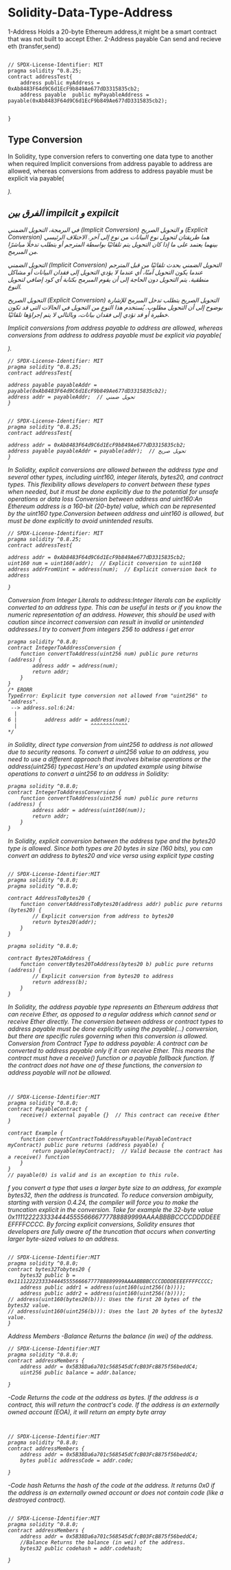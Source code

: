 # Solidity-Data-Type-Address
  1-Address Holds a 20-byte Ethereum address,it might be a smart contract that was not built to accept Ether.
  2-Address payable Can send and recieve eth (transfer,send)
  
```solidity

// SPDX-License-Identifier: MIT
pragma solidity ^0.8.25;
contract addressTest{
    address public myAddress = 0xAb8483F64d9C6d1EcF9b849Ae677dD3315835cb2;
    address payable  public myPayableAddress = payable(0xAb8483F64d9C6d1EcF9b849Ae677dD3315835cb2);


}
```
## Type Conversion
In Solidity, type conversion refers to converting one data type to another when required Implicit conversions from address payable to address are allowed, whereas conversions from address to address payable must be explicit via payable(<address>).


## الفرق بين impilcit و expilcit
في البرمجة، التحويل الضمني (Implicit Conversion) و التحويل الصريح (Explicit Conversion) هما طريقتان لتحويل نوع البيانات من نوع إلى آخر. الاختلاف الرئيسي بينهما يعتمد على ما إذا كان التحويل يتم تلقائيًا بواسطة المترجم أو يتطلب تدخلًا مباشرًا من المبرمج.

 التحويل الضمني (Implicit Conversion)
التحويل الضمني يحدث تلقائيًا من قبل المترجم عندما يكون التحويل آمنًا، أي عندما لا يؤدي التحويل إلى فقدان البيانات أو مشاكل منطقية. يتم التحويل دون الحاجة إلى أن يقوم المبرمج بكتابة أي كود إضافي لتحويل النوع.

 التحويل الصريح (Explicit Conversion)
التحويل الصريح يتطلب تدخل المبرمج للإشارة بوضوح إلى أن التحويل مطلوب. يُستخدم هذا النوع من التحويل في الحالات التي قد تكون خطيرة أو قد تؤدي إلى فقدان بيانات، وبالتالي لا يتم إجراؤها تلقائيًا.

 Implicit conversions from address payable to address are allowed, whereas conversions from address to address payable must be explicit via payable(<address>).

```solidity
// SPDX-License-Identifier: MIT
pragma solidity ^0.8.25;
contract addressTest{
    
address payable payableAddr = payable(0xAb8483F64d9C6d1EcF9b849Ae677dD3315835cb2);
address addr = payableAddr;  // تحويل ضمني
}
```

```solidity

// SPDX-License-Identifier: MIT
pragma solidity ^0.8.25;
contract addressTest{
    
address addr = 0xAb8483F64d9C6d1EcF9b849Ae677dD3315835cb2;
address payable payableAddr = payable(addr);  // تحويل صريح
}
```
In Solidity, explicit conversions are allowed between the address type and several other types, including uint160, integer literals, bytes20, and contract types. This flexibility allows developers to convert between these types when needed, but it must be done explicitly due to the potential for unsafe operations or data loss Conversion between address and uint160:An Ethereum address is a 160-bit (20-byte) value, which can be represented by the uint160 type.Conversion between address and uint160 is allowed, but must be done explicitly to avoid unintended results.

```solidity
// SPDX-License-Identifier: MIT
pragma solidity ^0.8.25;
contract addressTest{
    
address addr = 0xAb8483F64d9C6d1EcF9b849Ae677dD3315835cb2;
uint160 num = uint160(addr);  // Explicit conversion to uint160
address addrFromUint = address(num);  // Explicit conversion back to address

}
```
Conversion from Integer Literals to address:Integer literals can be explicitly converted to an address type. This can be useful in tests or if you know the numeric representation of an address.
However, this should be used with caution since incorrect conversion can result in invalid or unintended addresses.I try to convert from integers 256 to address i get error

```solidity
pragma solidity ^0.8.0;
contract IntegerToAddressConversion {
    function convertToAddress(uint256 num) public pure returns (address) {
        address addr = address(num);
        return addr;
    }
}
/* ERORR
TypeError: Explicit type conversion not allowed from "uint256" to "address".
 --> address.sol:6:24:
  |
6 |         address addr = address(num);
  |                        ^^^^^^^^^^^^
*/
```

in Solidity, direct type conversion from uint256 to address is not allowed due to security reasons. To convert a uint256 value to an address, you need to use a different approach that involves bitwise operations or the address(uint256) typecast.Here's an updated example using bitwise operations to convert a uint256 to an address in Solidity:

```solidity
pragma solidity ^0.8.0;
contract IntegerToAddressConversion {
    function convertToAddress(uint256 num) public pure returns (address) {
        address addr = address(uint160(num));
        return addr;
    }
}
```
In Solidity, explicit conversion between the address type and the bytes20 type is allowed. Since both types are 20 bytes in size (160 bits), you can convert an address to bytes20 and vice versa using explicit type casting
```solidity

// SPDX-License-Identifier:MIT
pragma solidity ^0.8.0;
pragma solidity ^0.8.0;

contract AddressToBytes20 {
    function convertAddressToBytes20(address addr) public pure returns (bytes20) {
        // Explicit conversion from address to bytes20
        return bytes20(addr);
    }
}

```
```solidity
pragma solidity ^0.8.0;

contract Bytes20ToAddress {
    function convertBytes20ToAddress(bytes20 b) public pure returns (address) {
        // Explicit conversion from bytes20 to address
        return address(b);
    }
}
```
In Solidity, the address payable type represents an Ethereum address that can receive Ether, as opposed to a regular address which cannot send or receive Ether directly. The conversion between address or contract types to address payable must be done explicitly using the payable(...) conversion, but there are specific rules governing when this conversion is allowed.
Conversion from Contract Type to address payable:
A contract can be converted to address payable only if it can receive Ether. This means the contract must have a receive() function or a payable fallback function.
If the contract does not have one of these functions, the conversion to address payable will not be allowed.

```solidity


// SPDX-License-Identifier:MIT
pragma solidity ^0.8.0;
contract PayableContract {
    receive() external payable {}  // This contract can receive Ether
}

contract Example {
    function convertContractToAddressPayable(PayableContract myContract) public pure returns (address payable) {
        return payable(myContract);  // Valid because the contract has a receive() function
    }
}
// payable(0) is valid and is an exception to this rule.

```

f you convert a type that uses a larger byte size to an address, for example bytes32, then the address is truncated. To reduce conversion ambiguity, starting with version 0.4.24, the compiler will force you to make the truncation explicit in the conversion. Take for example the 32-byte value 0x111122223333444455556666777788889999AAAABBBBCCCCDDDDEEEEFFFFCCCC.
By forcing explicit conversions, Solidity ensures that developers are fully aware of the truncation that occurs when converting larger byte-sized values to an address.
```solidity

// SPDX-License-Identifier:MIT
pragma solidity ^0.8.0;
contract bytes32Tobytes20 {
    bytes32 public b = 0x111122223333444455556666777788889999AAAABBBBCCCCDDDDEEEEFFFFCCCC;
    address public addr1 = address(uint160(uint256((b))));
    address public addr2 = address(uint160(uint256((b))));
// address(uint160(bytes20(b))): Uses the first 20 bytes of the bytes32 value.
// address(uint160(uint256(b))): Uses the last 20 bytes of the bytes32 value.
}
```
Address Members
 -Balance
 Returns the balance (in wei) of the address.

```solidity
// SPDX-License-Identifier:MIT
pragma solidity ^0.8.0;
contract addressMembers {
    address addr = 0x5B38Da6a701c568545dCfcB03FcB875f56beddC4;
    uint256 public balance = addr.balance;
    
}
```
-Code
Returns the code at the address as bytes. If the address is a contract, this will return the contract's code. If the address is an externally owned account (EOA), it will return an empty byte array
```solidity


// SPDX-License-Identifier:MIT
pragma solidity ^0.8.0;
contract addressMembers {
    address addr = 0x5B38Da6a701c568545dCfcB03FcB875f56beddC4;
    bytes public addressCode = addr.code;
    
}
```
-Code hash
Returns the hash of the code at the address. It returns 0x0 if the address is an externally owned account or does not contain code (like a destroyed contract).
```solidity

// SPDX-License-Identifier:MIT
pragma solidity ^0.8.0;
contract addressMembers {
    address addr = 0x5B38Da6a701c568545dCfcB03FcB875f56beddC4;
    //Balance Returns the balance (in wei) of the address.
    bytes32 public codehash = addr.codehash;
    
}
```

















